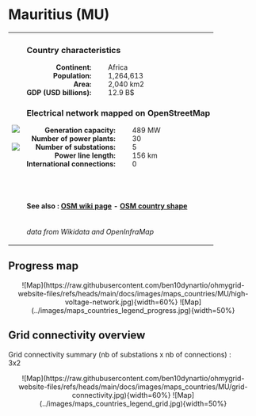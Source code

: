 # Mauritius (MU)

<table width="90%">
<tr>
<td>
<img src="http://commons.wikimedia.org/wiki/Special:FilePath/Flag%20of%20Mauritius.svg" width="250">
<br><br>
<img src="http://commons.wikimedia.org/wiki/Special:FilePath/Mauritius%20%28orthographic%20projection%20with%20inset%29.svg" width="250"></td>
<td>
<h3>Country characteristics</h3>
<div style="display: inline-block;text-align:right;margin-right:30px;font-weight: bold;">
Continent:<br>Population:<br>Area:<br>GDP (USD billions):
</div>
<div style="display: inline-block;">
Africa<br>1,264,613<br>2,040 km2<br>12.9 B$
</div>
<h3>Electrical network mapped on OpenStreetMap</h3>
<div style="display: inline-block;text-align:right;margin-right:30px;font-weight: bold;">Generation capacity:<br>
Number of power plants:<br>
Number of substations:<br>
Power line length:<br>
International connections:<br>
</div>
<div style="display: inline-block;">489 MW<br>
30<br>
5<br>
156 km<br>
0<br>
</div>

<br><br><h4>See also :
<a href="https://wiki.openstreetmap.org/wiki/Power_networks/Mauritius" target="_blank">OSM wiki page</a> -
<a href="https://openstreetmap.org/relation/535828" target="_blank">OSM country shape</a>
</h4>

<br><i>data from Wikidata and OpenInfraMap</i>
</td>
</tr>
</table>


## Progress map

<center>
![Map](https://raw.githubusercontent.com/ben10dynartio/ohmygrid-website-files/refs/heads/main/docs/images/maps_countries/MU/high-voltage-network.jpg){width=60%}
![Map](../images/maps_countries_legend_progress.jpg){width=50%}
</center>



## Grid connectivity overview

Grid connectivity summary (nb of substations x nb of connections) :<br>3x2

<center>
![Map](https://raw.githubusercontent.com/ben10dynartio/ohmygrid-website-files/refs/heads/main/docs/images/maps_countries/MU/grid-connectivity.jpg){width=60%}
![Map](../images/maps_countries_legend_grid.jpg){width=50%}
</center>

